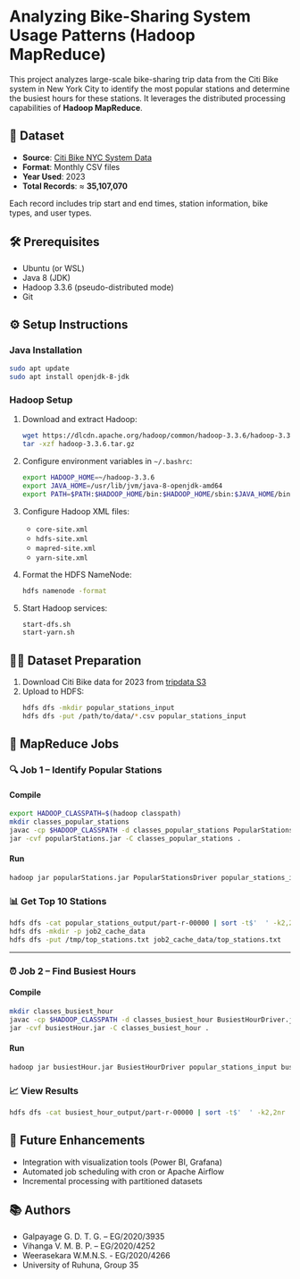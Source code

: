
# Analyzing Bike-Sharing System Usage Patterns (Hadoop MapReduce)

This project analyzes large-scale bike-sharing trip data from the Citi Bike system in New York City to identify the most popular stations and determine the busiest hours for these stations. It leverages the distributed processing capabilities of **Hadoop MapReduce**.

## 📁 Dataset

- **Source**: [Citi Bike NYC System Data](https://citibikenyc.com/system-data)
- **Format**: Monthly CSV files
- **Year Used**: 2023
- **Total Records**: ≈ **35,107,070**

Each record includes trip start and end times, station information, bike types, and user types.

## 🛠️ Prerequisites

- Ubuntu (or WSL)
- Java 8 (JDK)
- Hadoop 3.3.6 (pseudo-distributed mode)
- Git

## ⚙️ Setup Instructions

### Java Installation

```bash
sudo apt update
sudo apt install openjdk-8-jdk
```

### Hadoop Setup

1. Download and extract Hadoop:
   ```bash
   wget https://dlcdn.apache.org/hadoop/common/hadoop-3.3.6/hadoop-3.3.6.tar.gz
   tar -xzf hadoop-3.3.6.tar.gz
   ```

2. Configure environment variables in `~/.bashrc`:
   ```bash
   export HADOOP_HOME=~/hadoop-3.3.6
   export JAVA_HOME=/usr/lib/jvm/java-8-openjdk-amd64
   export PATH=$PATH:$HADOOP_HOME/bin:$HADOOP_HOME/sbin:$JAVA_HOME/bin
   ```

3. Configure Hadoop XML files:
   - `core-site.xml`
   - `hdfs-site.xml`
   - `mapred-site.xml`
   - `yarn-site.xml`

4. Format the HDFS NameNode:
   ```bash
   hdfs namenode -format
   ```

5. Start Hadoop services:
   ```bash
   start-dfs.sh
   start-yarn.sh
   ```

## 🚴‍♂️ Dataset Preparation

1. Download Citi Bike data for 2023 from [tripdata S3](https://s3.amazonaws.com/tripdata/index.html)
2. Upload to HDFS:
   ```bash
   hdfs dfs -mkdir popular_stations_input
   hdfs dfs -put /path/to/data/*.csv popular_stations_input
   ```

## 🧩 MapReduce Jobs

### 🔍 Job 1 – Identify Popular Stations

#### Compile

```bash
export HADOOP_CLASSPATH=$(hadoop classpath)
mkdir classes_popular_stations
javac -cp $HADOOP_CLASSPATH -d classes_popular_stations PopularStationsDriver.java PopularStationsMapper.java PopularStationsReducer.java
jar -cvf popularStations.jar -C classes_popular_stations .
```

#### Run

```bash
hadoop jar popularStations.jar PopularStationsDriver popular_stations_input popular_stations_output
```

### 📊 Get Top 10 Stations

```bash
hdfs dfs -cat popular_stations_output/part-r-00000 | sort -t$'	' -k2,2nr | head -n 10 | awk -F'	' '{print $1}' > /tmp/top_stations.txt
hdfs dfs -mkdir -p job2_cache_data
hdfs dfs -put /tmp/top_stations.txt job2_cache_data/top_stations.txt
```

---

### ⏰ Job 2 – Find Busiest Hours

#### Compile

```bash
mkdir classes_busiest_hour
javac -cp $HADOOP_CLASSPATH -d classes_busiest_hour BusiestHourDriver.java BusiestHourMapper.java BusiestHourReducer.java
jar -cvf busiestHour.jar -C classes_busiest_hour .
```

#### Run

```bash
hadoop jar busiestHour.jar BusiestHourDriver popular_stations_input busiest_hour_output job2_cache_data/top_stations.txt
```

### 📈 View Results

```bash
hdfs dfs -cat busiest_hour_output/part-r-00000 | sort -t$'	' -k2,2nr | head -n 10
```

## 📌 Future Enhancements

- Integration with visualization tools (Power BI, Grafana)
- Automated job scheduling with cron or Apache Airflow
- Incremental processing with partitioned datasets

## 📚 Authors

- Galpayage G. D. T. G. – EG/2020/3935  
- Vihanga V. M. B. P. – EG/2020/4252
- Weerasekara W.M.N.S. - EG/2020/4266
- University of Ruhuna, Group 35
